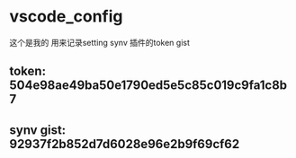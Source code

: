 # vscode_config
这个是我的 用来记录setting synv 插件的token gist

##  token: 504e98ae49ba50e1790ed5e5c85c019c9fa1c8b7

## synv gist:  92937f2b852d7d6028e96e2b9f69cf62